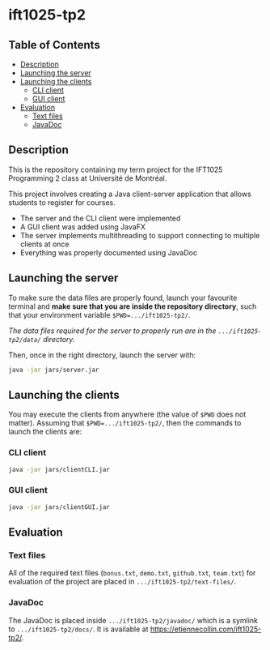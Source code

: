 # ift1025-tp2 <!-- omit from toc -->

## Table of Contents <!-- omit from toc -->

- [Description](#description)
- [Launching the server](#launching-the-server)
- [Launching the clients](#launching-the-clients)
    - [CLI client](#cli-client)
    - [GUI client](#gui-client)
- [Evaluation](#evaluation)
    - [Text files](#text-files)
    - [JavaDoc](#javadoc)

## Description

This is the repository containing my term project for the IFT1025 Programming 2 class at Université de Montréal.

This project involves creating a Java client-server application that allows students to register for courses.

- The server and the CLI client were implemented
- A GUI client was added using JavaFX
- The server implements multithreading to support connecting to multiple clients at once
- Everything was properly documented using JavaDoc

## Launching the server

To make sure the data files are properly found, launch your favourite terminal and **make sure that you are inside the repository directory**, such that your environment variable `$PWD=.../ift1025-tp2/`.

_The data files required for the server to properly run are in the `.../ift1025-tp2/data/` directory._

Then, once in the right directory, launch the server with:

```bash
java -jar jars/server.jar
```

## Launching the clients

You may execute the clients from anywhere (the value of `$PWD` does not matter). Assuming that `$PWD=.../ift1025-tp2/`, then the commands to launch the clients are:

### CLI client

```bash
java -jar jars/clientCLI.jar
```

### GUI client

```bash
java -jar jars/clientGUI.jar
```
## Evaluation

### Text files

All of the required text files (`bonus.txt`, `demo.txt`, `github.txt`, `team.txt`) for evaluation of the project are placed in `.../ift1025-tp2/text-files/`.

### JavaDoc

The JavaDoc is placed inside `.../ift1025-tp2/javadoc/` which is a symlink to `.../ift1025-tp2/docs/`. It is available at https://etiennecollin.com/ift1025-tp2/.
